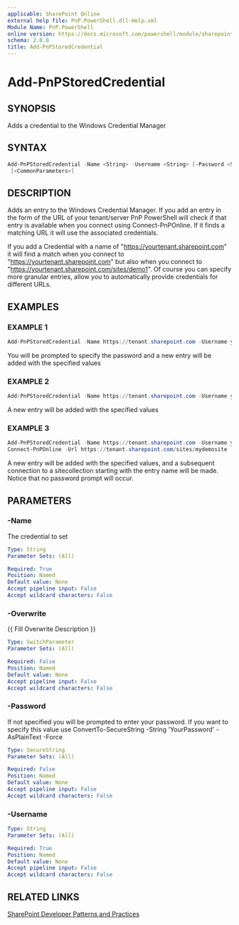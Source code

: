 ```yaml
---
applicable: SharePoint Online
external help file: PnP.PowerShell.dll-Help.xml
Module Name: PnP.PowerShell
online version: https://docs.microsoft.com/powershell/module/sharepoint-pnp/add-pnpstoredcredential
schema: 2.0.0
title: Add-PnPStoredCredential
---
```


# Add-PnPStoredCredential

## SYNOPSIS
Adds a credential to the Windows Credential Manager

## SYNTAX

```powershell
Add-PnPStoredCredential -Name <String> -Username <String> [-Password <SecureString>] [-Overwrite]
 [<CommonParameters>]
```

## DESCRIPTION
Adds an entry to the Windows Credential Manager. If you add an entry in the form of the URL of your tenant/server PnP PowerShell will check if that entry is available when you connect using Connect-PnPOnline. If it finds a matching URL it will use the associated credentials.

If you add a Credential with a name of "https://yourtenant.sharepoint.com" it will find a match when you connect to "https://yourtenant.sharepoint.com" but also when you connect to "https://yourtenant.sharepoint.com/sites/demo1". Of course you can specify more granular entries, allow you to automatically provide credentials for different URLs.

## EXAMPLES

### EXAMPLE 1
```powershell
Add-PnPStoredCredential -Name https://tenant.sharepoint.com -Username yourname@tenant.onmicrosoft.com
```

You will be prompted to specify the password and a new entry will be added with the specified values

### EXAMPLE 2
```powershell
Add-PnPStoredCredential -Name https://tenant.sharepoint.com -Username yourname@tenant.onmicrosoft.com -Password (ConvertTo-SecureString -String "YourPassword" -AsPlainText -Force)
```

A new entry will be added with the specified values

### EXAMPLE 3
```powershell
Add-PnPStoredCredential -Name https://tenant.sharepoint.com -Username yourname@tenant.onmicrosoft.com -Password (ConvertTo-SecureString -String "YourPassword" -AsPlainText -Force)
Connect-PnPOnline -Url https://tenant.sharepoint.com/sites/mydemosite
```

A new entry will be added with the specified values, and a subsequent connection to a sitecollection starting with the entry name will be made. Notice that no password prompt will occur.

## PARAMETERS

### -Name
The credential to set

```yaml
Type: String
Parameter Sets: (All)

Required: True
Position: Named
Default value: None
Accept pipeline input: False
Accept wildcard characters: False
```

### -Overwrite
{{ Fill Overwrite Description }}

```yaml
Type: SwitchParameter
Parameter Sets: (All)

Required: False
Position: Named
Default value: None
Accept pipeline input: False
Accept wildcard characters: False
```

### -Password
If not specified you will be prompted to enter your password. 
If you want to specify this value use ConvertTo-SecureString -String 'YourPassword' -AsPlainText -Force

```yaml
Type: SecureString
Parameter Sets: (All)

Required: False
Position: Named
Default value: None
Accept pipeline input: False
Accept wildcard characters: False
```

### -Username

```yaml
Type: String
Parameter Sets: (All)

Required: True
Position: Named
Default value: None
Accept pipeline input: False
Accept wildcard characters: False
```

## RELATED LINKS

[SharePoint Developer Patterns and Practices](https://aka.ms/sppnp)